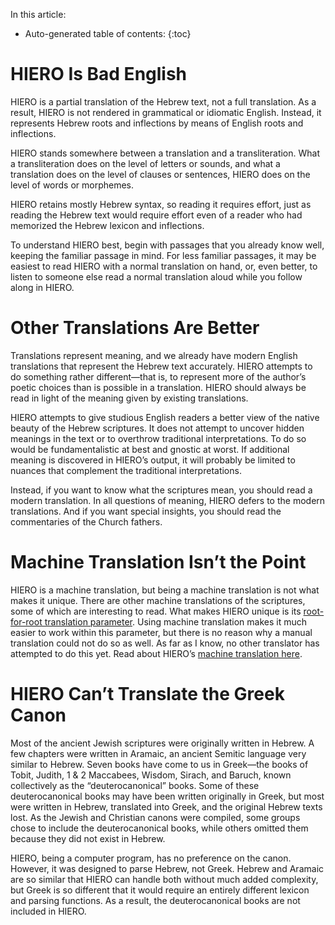 In this article:
* Auto-generated table of contents:
{:toc}

# HIERO Is Bad English
HIERO is a partial translation of the Hebrew text, not a full translation. As a result, HIERO is not rendered in grammatical or idiomatic English. Instead, it represents Hebrew roots and inflections by means of English roots and inflections.

HIERO stands somewhere between a translation and a transliteration. What a transliteration does on the level of letters or sounds, and what a translation does on the level of clauses or sentences, HIERO does on the level of words or morphemes.

HIERO retains mostly Hebrew syntax, so reading it requires effort, just as reading the Hebrew text would require effort even of a reader who had memorized the Hebrew lexicon and inflections.

To understand HIERO best, begin with passages that you already know well, keeping the familiar passage in mind. For less familiar passages, it may be easiest to read HIERO with a normal translation on hand, or, even better, to listen to someone else read a normal translation aloud while you follow along in HIERO.

# Other Translations Are Better
Translations represent meaning, and we already have modern English translations that represent the Hebrew text accurately. HIERO attempts to do something rather different—that is, to represent more of the author’s poetic choices than is possible in a translation. HIERO should always be read in light of the meaning given by existing translations.

HIERO attempts to give studious English readers a better view of the native beauty of the Hebrew scriptures. It does not attempt to uncover hidden meanings in the text or to overthrow traditional interpretations. To do so would be fundamentalistic at best and gnostic at worst. If additional meaning is discovered in HIERO’s output, it will probably be limited to nuances that complement the traditional interpretations.

Instead, if you want to know what the scriptures mean, you should read a modern translation. In all questions of meaning, HIERO defers to the modern translations. And if you want special insights, you should read the commentaries of the Church fathers.

# Machine Translation Isn’t the Point
HIERO is a machine translation, but being a machine translation is not what makes it unique. There are other machine translations of the scriptures, some of which are interesting to read. What makes HIERO unique is its [root-for-root translation parameter](lexicon.md). Using machine translation makes it much easier to work within this parameter, but there is no reason why a manual translation could not do so as well. As far as I know, no other translator has attempted to do this yet. Read about HIERO’s [machine translation here](technical.md).

# HIERO Can’t Translate the Greek Canon
Most of the ancient Jewish scriptures were originally written in Hebrew. A few chapters were written in Aramaic, an ancient Semitic language very similar to Hebrew. Seven books have come to us in Greek—the books of Tobit, Judith, 1 & 2 Maccabees, Wisdom, Sirach, and Baruch, known collectively as the “deuterocanonical” books. Some of these deuterocanonical books may have been written originally in Greek, but most were written in Hebrew, translated into Greek, and the original Hebrew texts lost. As the Jewish and Christian canons were compiled, some groups chose to include the deuterocanonical books, while others omitted them because they did not exist in Hebrew.

HIERO, being a computer program, has no preference on the canon. However, it was designed to parse Hebrew, not Greek. Hebrew and Aramaic are so similar that HIERO can handle both without much added complexity, but Greek is so different that it would require an entirely different lexicon and parsing functions. As a result, the deuterocanonical books are not included in HIERO.
